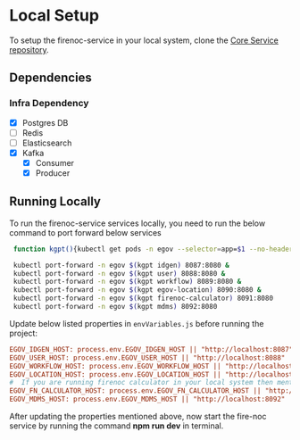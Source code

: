 # Local Setup

To setup the firenoc-service in your local system, clone the [Core Service repository](https://github.com/egovernments/core-services).

## Dependencies

### Infra Dependency

- [x] Postgres DB
- [ ] Redis
- [ ] Elasticsearch
- [x] Kafka
  - [x] Consumer
  - [x] Producer

## Running Locally

To run the firenoc-service services locally, you need to run the below command to port forward below services

```bash
 function kgpt(){kubectl get pods -n egov --selector=app=$1 --no-headers=true | head -n1 | awk '{print $1}'}

 kubectl port-forward -n egov $(kgpt idgen) 8087:8080 &
 kubectl port-forward -n egov $(kgpt user) 8088:8080 &
 kubectl port-forward -n egov $(kgpt workflow) 8089:8080 &
 kubectl port-forward -n egov $(kgpt egov-location) 8090:8080 &
 kubectl port-forward -n egov $(kgpt firenoc-calculator) 8091:8080
 kubectl port-forward -n egov $(kgpt mdms) 8092:8080
``` 

Update below listed properties in `envVariables.js` before running the project:

```ini
EGOV_IDGEN_HOST: process.env.EGOV_IDGEN_HOST || "http://localhost:8087"
EGOV_USER_HOST: process.env.EGOV_USER_HOST || "http://localhost:8088"
EGOV_WORKFLOW_HOST: process.env.EGOV_WORKFLOW_HOST || "http://localhost:8089"
EGOV_LOCATION_HOST: process.env.EGOV_LOCATION_HOST || "http://localhost:8090"
#  If you are running firenoc calculator in your local system then mention server port of it
EGOV_FN_CALCULATOR_HOST: process.env.EGOV_FN_CALCULATOR_HOST || "http://localhost:8091"
EGOV_MDMS_HOST: process.env.EGOV_MDMS_HOST || "http://localhost:8092"
```

After updating the properties mentioned above, now start the fire-noc service by running the command **npm run dev** in terminal.